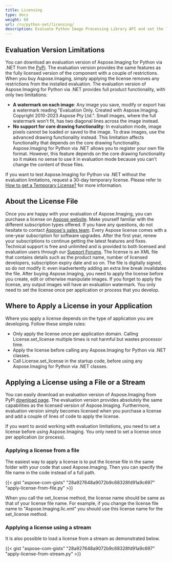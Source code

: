 ```yaml
---
title: Licensing
type: docs
weight: 60
url: /ru/python-net/licensing/
description: Evaluate Python Image Processing Library API and set the license using File or Stream. Applying the license removes any restrictions from the evaluation version.
---
```


## **Evaluation Version Limitations**
You can download an evaluation version of Aspose.Imaging for Python via .NET from the [PyPi](https://pypi.org/project/aspose-imaging-python-net/). The evaluation version provides the same features as the fully licensed version of the component with a couple of restrictions. When you buy Aspose.Imaging, simply applying the license removes any restrictions from the installed evaluation. The evaluation version of Aspose.Imaging for Python via .NET provides full product functionality, with only two limitations:

- **A watermark on each image**: Any image you save, modify or export has a watermark reading "Evaluation Only. Created with Aspose.Imaging. Copyright 2010-2023 Aspose Pty Ltd.". Small images, where the full watermark won't fit, has two diagonal lines across the image instead.
- **No support for core drawing functionality**: In evaluation mode, image pixels cannot be loaded or saved to the image. To draw images, use the advanced drawing functionality instead. This limitation affects functionality that depends on the core drawing functionality. Aspose.Imaging for Python via .NET allows you to register your own file format. However, this feature depends on the core drawing functionality so it makes no sense to use it in evaluation mode because you can't change the content of those files.

If you want to test Aspose.Imaging for Python via .NET without the evaluation limitations, request a 30-day temporary license. Please refer to [How to get a Temporary License?](https://purchase.aspose.com/buy) for more information.
## **About the License File**
Once you are happy with your evaluation of Aspose.Imaging, you can purchase a license on [Aspose website](https://purchase.aspose.com/buy). Make yourself familiar with the different subscription types offered. If you have any questions, do not hesitate to contact [Aspose's sales team](https://about.aspose.com/contact). Every Aspose license comes with a one-year subscription for software upgrades. After the first year, renew your subscriptions to continue getting the latest features and fixes. Technical support is free and unlimited and is provided to both licensed and evaluation users through our [Support Forums](https://forum.aspose.com/). The license is an XML file that contains details such as the product name, number of licensed developers, subscription expiry date and so on. The file is digitally signed, so do not modify it: even inadvertently adding an extra line break invalidates the file. After buying Aspose.Imaging, you need to apply the license before you create, edit or otherwise manipulate images. If you forget to apply the license, any output images will have an evaluation watermark. You only need to set the license once per application or process that you develop.
## **Where to Apply a License in your Application**
Where you apply a license depends on the type of application you are developing. Follow these simple rules:

- Only apply the license once per application domain. Calling License.set_license multiple times is not harmful but wastes processor time.
- Apply the license before calling any Aspose.Imaging for Python via .NET classes.
- Call License.set_license in the startup code, before using any Aspose.Imaging for Python via .NET classes.
## **Applying a License using a File or a Stream**
You can easily download an evaluation version of Aspose.Imaging from PyPi [download page](https://pypi.org/project/aspose-imaging-python-net/). The evaluation version provides absolutely the same capabilities as the licensed version of Aspose.Imaging. Furthermore, evaluation version simply becomes licensed when you purchase a license and add a couple of lines of code to apply the license.

If you want to avoid working with evaluation limitations, you need to set a license before using Aspose.Imaging. You only need to set a license once per application (or process).

### **Applying a license from a file**
The easiest way to apply a license is to put the license file in the same folder with your code that used Aspose.Imaging. Then you can specify the file name in the code instead of a full path.

{{< gist "aspose-com-gists" "28a927648a9072b9c68328fd91a9c697" "apply-license-from-file.py" >}}

When you call the set_license method, the license name should be same as that of your license file name. For example, if you change the license file name to "Aspose.Imaging.lic.xml" you should use this license name for the set_license method.
### **Applying a license using a stream**
It is also possible to load a license from a stream as demonstrated below.

{{< gist "aspose-com-gists" "28a927648a9072b9c68328fd91a9c697" "apply-license-from-stream.py" >}}
